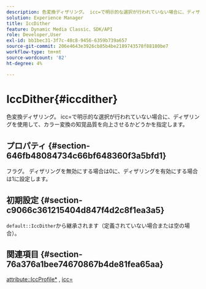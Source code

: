 ```yaml
---
description: 色変換ディザリング。 icc=で明示的な選択が行われていない場合に、ディザリングを使用して、カラー変換の知覚品質を向上させるかどうかを指定します。
solution: Experience Manager
title: IccDither
feature: Dynamic Media Classic、SDK/API
role: Developer,User
exl-id: bb1bec31-3f7c-48c8-9456-6359b739a657
source-git-commit: 206e4643e3926cb85b4be2189743578f88180be7
workflow-type: tm+mt
source-wordcount: '82'
ht-degree: 4%

---
```


# IccDither{#iccdither}

色変換ディザリング。 icc=で明示的な選択が行われていない場合に、ディザリングを使用して、カラー変換の知覚品質を向上させるかどうかを指定します。

## プロパティ {#section-646fb48084734c66bf648360f3a5bfd1}

フラグ。 ディザリングを無効にする場合は0に、ディザリングを有効にする場合は1に設定します。

## 初期設定 {#section-c9066c361215404d847f4d2c8f1ea3a5}

`default::IccDither`から継承されます（定義されていない場合または空の場合）。

## 関連項目 {#section-76a376a1bee74670867b4de81fea65aa}

[attribute::IccProfile*](../../../../../ir-api/material-cat/image-rendering-api-ref/c-ir-material-catalog/c-ir-attributes-reference/r-ir-iccprofilecmyk.md#reference-55aead2d924847ffbd1be4c46add7127) ,  [icc=](../../../../../ir-api/http-protocol/image-rendering-api-ref/c-ir-http-protocol-ref/c-ir-http-protocol-command-reference/r-ir-icc.md#reference-86a2fff3cef24982ad2063d977a16e06)
